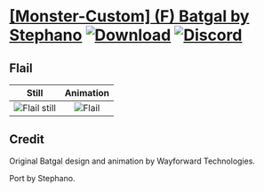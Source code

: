 # [\[Monster-Custom\] \(F\) Batgal by Stephano](./) [![Download](https://img.shields.io/badge/Download--red?style=social&logo=github)](https://minhaskamal.github.io/DownGit/#/home?url=https://github.com/Klokinator/FE-Repo/tree/main/Battle%20Animations%2FMonsters%20-%20Dragons%20and%20Special%2F%5BMonster-Custom%5D%20(F)%20Batgal%20by%20Stephano%2F1.%20Flail%20(Physics)) [![Discord](https://img.shields.io/badge/Discord--blue?style=social&logo=discord)](https://discord.gg/C7VNGnyTPA)

## Flail

| Still | Animation |
| :---: | :-------: |
| ![Flail still](./Flail_000.png) | ![Flail](./Flail.gif) |

## Credit

Original Batgal design and animation by Wayforward Technologies.

Port by Stephano.
